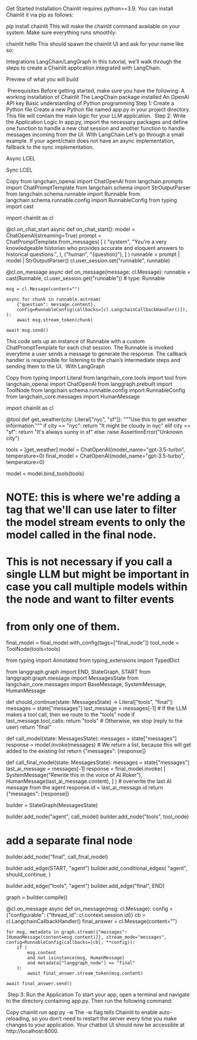 Get Started
Installation
Chainlit requires python>=3.9.
You can install Chainlit it via pip as follows:

pip install chainlit
This will make the chainlit command available on your system.
Make sure everything runs smoothly:

chainlit hello
This should spawn the chainlit UI and ask for your name like so:

Integrations
LangChain/LangGraph
In this tutorial, we’ll walk through the steps to create a Chainlit application integrated with LangChain.

Preview of what you will build

​
Prerequisites
Before getting started, make sure you have the following:
A working installation of Chainlit
The LangChain package installed
An OpenAI API key
Basic understanding of Python programming
​
Step 1: Create a Python file
Create a new Python file named app.py in your project directory. This file will contain the main logic for your LLM application.
​
Step 2: Write the Application Logic
In app.py, import the necessary packages and define one function to handle a new chat session and another function to handle messages incoming from the UI.
​
With LangChain
Let’s go through a small example.
If your agent/chain does not have an async implementation, fallback to the sync implementation.

Async LCEL

Sync LCEL

Copy
from langchain_openai import ChatOpenAI
from langchain.prompts import ChatPromptTemplate
from langchain.schema import StrOutputParser
from langchain.schema.runnable import Runnable
from langchain.schema.runnable.config import RunnableConfig
from typing import cast

import chainlit as cl


@cl.on_chat_start
async def on_chat_start():
    model = ChatOpenAI(streaming=True)
    prompt = ChatPromptTemplate.from_messages(
        [
            (
                "system",
                "You're a very knowledgeable historian who provides accurate and eloquent answers to historical questions.",
            ),
            ("human", "{question}"),
        ]
    )
    runnable = prompt | model | StrOutputParser()
    cl.user_session.set("runnable", runnable)


@cl.on_message
async def on_message(message: cl.Message):
    runnable = cast(Runnable, cl.user_session.get("runnable"))  # type: Runnable

    msg = cl.Message(content="")

    async for chunk in runnable.astream(
        {"question": message.content},
        config=RunnableConfig(callbacks=[cl.LangchainCallbackHandler()]),
    ):
        await msg.stream_token(chunk)

    await msg.send()
This code sets up an instance of Runnable with a custom ChatPromptTemplate for each chat session. The Runnable is invoked everytime a user sends a message to generate the response.
The callback handler is responsible for listening to the chain’s intermediate steps and sending them to the UI.
​
With LangGraph

Copy
from typing import Literal
from langchain_core.tools import tool
from langchain_openai import ChatOpenAI
from langgraph.prebuilt import ToolNode
from langchain.schema.runnable.config import RunnableConfig
from langchain_core.messages import HumanMessage

import chainlit as cl

@tool
def get_weather(city: Literal["nyc", "sf"]):
    """Use this to get weather information."""
    if city == "nyc":
        return "It might be cloudy in nyc"
    elif city == "sf":
        return "It's always sunny in sf"
    else:
        raise AssertionError("Unknown city")


tools = [get_weather]
model = ChatOpenAI(model_name="gpt-3.5-turbo", temperature=0)
final_model = ChatOpenAI(model_name="gpt-3.5-turbo", temperature=0)

model = model.bind_tools(tools)
# NOTE: this is where we're adding a tag that we'll can use later to filter the model stream events to only the model called in the final node.
# This is not necessary if you call a single LLM but might be important in case you call multiple models within the node and want to filter events
# from only one of them.
final_model = final_model.with_config(tags=["final_node"])
tool_node = ToolNode(tools=tools)

from typing import Annotated
from typing_extensions import TypedDict

from langgraph.graph import END, StateGraph, START
from langgraph.graph.message import MessagesState
from langchain_core.messages import BaseMessage, SystemMessage, HumanMessage


def should_continue(state: MessagesState) -> Literal["tools", "final"]:
    messages = state["messages"]
    last_message = messages[-1]
    # If the LLM makes a tool call, then we route to the "tools" node
    if last_message.tool_calls:
        return "tools"
    # Otherwise, we stop (reply to the user)
    return "final"


def call_model(state: MessagesState):
    messages = state["messages"]
    response = model.invoke(messages)
    # We return a list, because this will get added to the existing list
    return {"messages": [response]}


def call_final_model(state: MessagesState):
    messages = state["messages"]
    last_ai_message = messages[-1]
    response = final_model.invoke(
        [
            SystemMessage("Rewrite this in the voice of Al Roker"),
            HumanMessage(last_ai_message.content),
        ]
    )
    # overwrite the last AI message from the agent
    response.id = last_ai_message.id
    return {"messages": [response]}


builder = StateGraph(MessagesState)

builder.add_node("agent", call_model)
builder.add_node("tools", tool_node)
# add a separate final node
builder.add_node("final", call_final_model)

builder.add_edge(START, "agent")
builder.add_conditional_edges(
    "agent",
    should_continue,
)

builder.add_edge("tools", "agent")
builder.add_edge("final", END)

graph = builder.compile()

@cl.on_message
async def on_message(msg: cl.Message):
    config = {"configurable": {"thread_id": cl.context.session.id}}
    cb = cl.LangchainCallbackHandler()
    final_answer = cl.Message(content="")
    
    for msg, metadata in graph.stream({"messages": [HumanMessage(content=msg.content)]}, stream_mode="messages", config=RunnableConfig(callbacks=[cb], **config)):
        if (
            msg.content
            and not isinstance(msg, HumanMessage)
            and metadata["langgraph_node"] == "final"
        ):
            await final_answer.stream_token(msg.content)

    await final_answer.send()
​
Step 3: Run the Application
To start your app, open a terminal and navigate to the directory containing app.py. Then run the following command:

Copy
chainlit run app.py -w
The -w flag tells Chainlit to enable auto-reloading, so you don’t need to restart the server every time you make changes to your application. Your chatbot UI should now be accessible at http://localhost:8000.